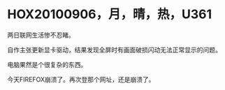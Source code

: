 # HOX20100906，月，晴，热，U361

两日联网生活惨不忍睹。

自作主张更新显卡驱动，结果发现全屏时有画面破损闪动无法正常显示的问题。

电脑果然是个很复杂的东西。

今天FIREFOX崩溃了。再次登那个网址，还是崩溃了。

